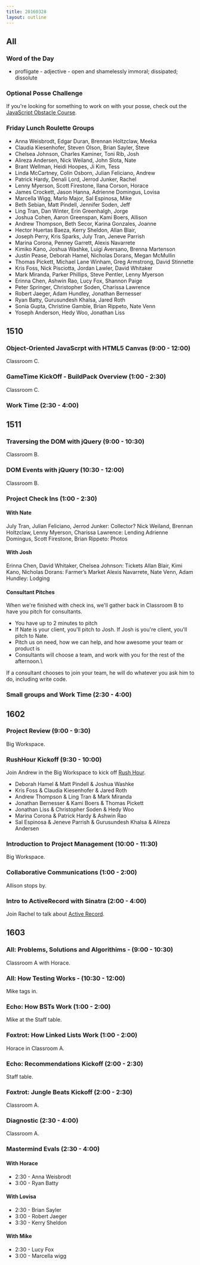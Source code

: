 ```yaml
---
title: 20160328
layout: outline
---
```


## All

### Word of the Day
* profligate - adjective - open and shamelessly immoral; dissipated;
dissolute

### Optional Posse Challenge

If you're looking for something to work on with your posse, check out the [JavaScript Obstacle Course](https://github.com/turingschool/posse_challenges/tree/master/js_obstacle_course).

### Friday Lunch Roulette Groups

* Anna Weisbrodt, Edgar Duran, Brennan Holtzclaw, Meeka
* Claudia Kiesenhofer, Steven Olson, Brian Sayler, Steve
* Chelsea Johnson, Charles Kaminer, Toni Rib, Josh
* Alireza Andersen, Nick Weiland, John Slota, Nate
* Brant Wellman, Heidi Hoopes, Ji Kim, Tess
* Linda McCartney, Colin Osborn, Julian Feliciano, Andrew
* Patrick Hardy, Denali Lord, Jerrod Junker, Rachel
* Lenny Myerson, Scott Firestone, Ilana Corson, Horace
* James Crockett, Jason Hanna, Adrienne Domingus, Lovisa
* Marcella Wigg, Marlo Major, Sal Espinosa, Mike
* Beth Sebian, Matt Pindell, Jennifer Soden, Jeff
* Ling Tran, Dan Winter, Erin Greenhalgh, Jorge
* Joshua Cohen, Aaron Greenspan, Kami Boers, Allison
* Andrew Thompson, Beth Secor, Karina Gonzales, Joanne
* Hector Huertas Baeza, Kerry Sheldon, Allan Blair,
* Joseph Perry, Kris Sparks, July Tran, Jeneve Parrish
* Marina Corona, Penney Garrett, Alexis Navarrete
* Kimiko Kano, Joshua Washke, Luigi Aversano, Brenna Martenson
* Justin Pease, Deborah Hamel, Nicholas Dorans, Megan McMullin
* Thomas Pickett, Michael Lane Winham, Greg Armstrong, David Stinnette
* Kris Foss, Nick Pisciotta, Jordan Lawler, David Whitaker
* Mark Miranda, Parker Phillips, Steve Pentler, Lenny Myerson
* Erinna Chen, Ashwin Rao, Lucy Fox, Shannon Paige
* Peter Springer, Christopher Soden, Charissa Lawrence
* Robert Jaeger, Adam Hundley, Jonathan Bernesser
* Ryan Batty, Gurusundesh Khalsa, Jared Roth
* Sonia Gupta, Christine Gamble, Brian Rippeto, Nate Venn
* Yoseph Anderson, Hedy Woo, Jonathan Liss


## 1510

### Object-Oriented JavaScrpt with HTML5 Canvas (9:00 - 12:00)

Classroom C.

### GameTime KickOff - BuildPack Overview (1:00 - 2:30)

Classroom C.

### Work Time (2:30 - 4:00)


## 1511

### Traversing the DOM with jQuery (9:00 - 10:30)

Classroom B.

### DOM Events with jQuery (10:30 - 12:00)

Classroom B.

### Project Check Ins (1:00 - 2:30)

#### With Nate

July Tran, Julian Feliciano, Jerrod Junker: Collector?
Nick Weiland, Brennan Holtzclaw, Lenny Myerson, Charissa Lawrence: Lending
Adrienne Domingus, Scott Firestone, Brian Rippeto: Photos

#### With Josh

Erinna Chen, David Whitaker, Chelsea Johnson: Tickets
Allan Blair, Kimi Kano, Nicholas Dorans: Farmer’s Market
Alexis Navarrete, Nate Venn, Adam Hundley: Lodging

#### Consultant Pitches

When we're finished with check ins, we'll gather back in Classroom B to have you pitch for consultants.

- You have up to 2 minutes to pitch
- If Nate is your client, you'll pitch to Josh. If Josh is you're client, you'll pitch to Nate.
- Pitch us on need, how we can help, and how awesome your team or product is
- Consultants will choose a team, and work with you for the rest of the afternoon.\

If a consultant chooses to join your team, he will do whatever you ask him to do, including write code.

### Small groups and Work Time (2:30 - 4:00)

## 1602

### Project Review (9:00 - 9:30)

Big Workspace.

### RushHour Kickoff (9:30 - 10:00)

Join Andrew in the Big Workspace to kick off [Rush Hour](https://github.com/turingschool/curriculum/blob/master/source/projects/rush_hour.md). 

* Deborah Hamel & Matt Pindell & Joshua Washke
* Kris Foss & Claudia Kiesenhofer & Jared Roth 
* Andrew Thompson & Ling Tran & Mark Miranda
* Jonathan Bernesser & Kami Boers & Thomas Pickett
* Jonathan Liss & Christopher Soden & Hedy Woo
* Marina Corona & Patrick Hardy & Ashwin Rao
* Sal Espinosa & Jeneve Parrish & Gurusundesh Khalsa & Alireza Andersen

### Introduction to Project Management (10:00 - 11:30)

Big Workspace.

### Collaborative Communications (1:00 - 2:00)

Allison stops by.

### Intro to ActiveRecord with Sinatra (2:00 - 4:00)

Join Rachel to talk about [Active Record](https://github.com/turingschool/lesson_plans/blob/master/ruby_02-web_applications_with_ruby/intro_to_active_record_in_sinatra.markdown). 


## 1603

### All: Problems, Solutions and Algorithims - (9:00 - 10:30)

Classroom A with Horace.

### All: How Testing Works - (10:30 - 12:00)

Mike tags in.

### Echo: How BSTs Work (1:00 - 2:00)

Mike at the Staff table.

### Foxtrot: How Linked Lists Work (1:00 - 2:00)

Horace in Classroom A.

### Echo: Recommendations Kickoff (2:00 - 2:30)

Staff table.

### Foxtrot: Jungle Beats Kickoff (2:00 - 2:30)

Classroom A.

### Diagnostic (2:30 - 4:00)

Classroom A.

### Mastermind Evals (2:30 - 4:00)

#### With Horace
* 2:30 - Anna Weisbrodt
* 3:00 - Ryan Batty

#### With Lovisa
* 2:30 -  Brian Sayler
* 3:00 -  Robert Jaeger
* 3:30 -  Kerry Sheldon

#### With Mike
* 2:30 - Lucy Fox
* 3:00 - Marcella wigg
